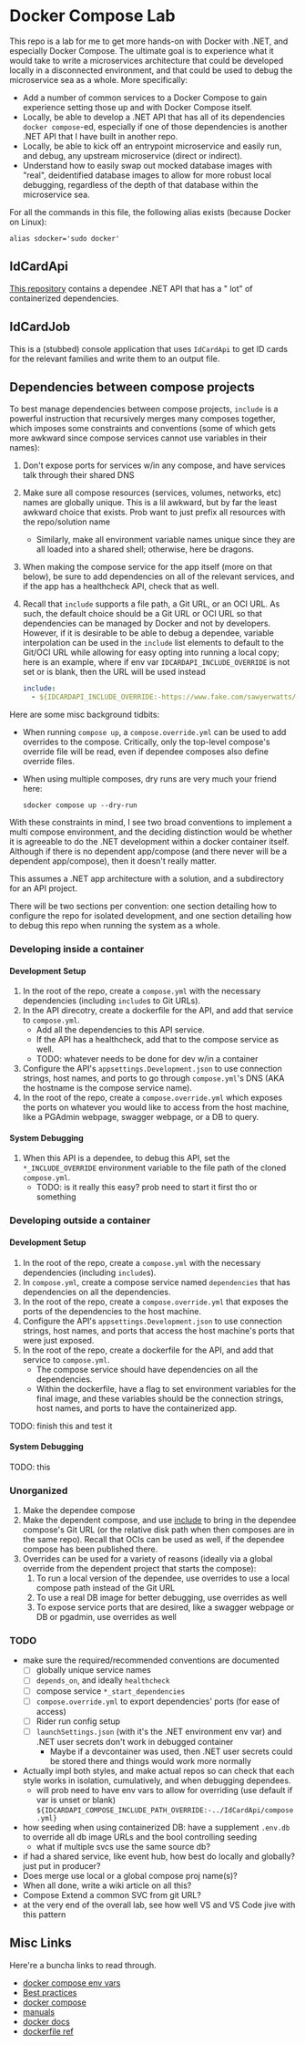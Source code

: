 # Docker Compose Lab

This repo is a lab for me to get more hands-on with Docker with .NET, and especially Docker Compose. The
ultimate goal is to experience what it would take to write a microservices architecture that could be developed locally
in a disconnected environment, and that could be used to debug the microservice sea as a whole. More specifically:

- Add a number of common services to a Docker Compose to gain experience setting those up and with Docker Compose
  itself.
- Locally, be able to develop a .NET API that has all of its dependencies `docker compose`-ed, especially if one of
  those dependencies is another .NET API that I have built in another repo.
- Locally, be able to kick off an entrypoint microservice and easily run, and debug, any upstream microservice (direct
  or indirect).
- Understand how to easily swap out mocked database images with "real", deidentified database images to allow for more
  robust local debugging, regardless of the depth of that database within the microservice sea.

For all the commands in this file, the following alias exists (because Docker on Linux):

```shell
alias sdocker='sudo docker'
```

## IdCardApi

[This repository](https://github.com/sawyerwatts/docker-compose-lab-idcardapi) contains a dependee .NET API that has a "
lot" of containerized dependencies.

## IdCardJob

This is a (stubbed) console application that uses `IdCardApi` to get ID cards for the relevant
families and write them to an output file.

## Dependencies between compose projects

To best manage dependencies between compose projects, `include` is a powerful instruction that recursively merges
many composes together, which imposes some constraints and conventions (some of which gets more awkward since compose
services cannot use variables in their names):

1. Don't expose ports for services w/in any compose, and have services talk through their shared DNS
1. Make sure all compose resources (services, volumes, networks, etc) names are globally unique. This is a lil
  awkward, but by far the least awkward choice that exists. Prob want to just prefix all resources with the
  repo/solution name
   - Similarly, make all environment variable names unique since they are all loaded into a shared shell; otherwise,
     here be dragons.
1. When making the compose service for the app itself (more on that below), be sure to add dependencies on all of the
   relevant services, and if the app has a healthcheck API, check that as well.
1. Recall that `include` supports a file path, a Git URL, or an OCI URL. As such, the default choice should be a Git URL
   or OCI URL so that dependencies can be managed by Docker and not by developers. However, if it is desirable to be
   able to debug a dependee, variable interpolation can be used in the `include` list elements to default to the Git/OCI
   URL while allowing for easy opting into running a local copy; here is an example, where if env var
   `IDCARDAPI_INCLUDE_OVERRIDE` is not set or is blank, then the URL will be used instead

   ```yml
   include:
     - ${IDCARDAPI_INCLUDE_OVERRIDE:-https://www.fake.com/sawyerwatts/idcardapi.git/compose.yml}
   ```

Here are some misc background tidbits:

- When running `compose up`, a `compose.override.yml` can be used to add overrides to the compose. Critically, only the
  top-level compose's override file will be read, even if dependee composes also define override files.
- When using multiple composes, dry runs are very much your friend here:

    ```shell
    sdocker compose up --dry-run
    ```

With these constraints in mind, I see two broad conventions to implement a multi compose environment, and the deciding
distinction would be whether it is agreeable to do the .NET development within a docker container itself. Although if
there is no dependent app/compose (and there never will be a dependent app/compose), then it doesn't really matter.

This assumes a .NET app architecture with a solution, and a subdirectory for an API project.

There will be two sections per convention: one section detailing how to configure the repo for isolated development,
and one section detailing how to debug this repo when running the system as a whole.

### Developing inside a container

#### Development Setup

1. In the root of the repo, create a `compose.yml` with the necessary dependencies (including `include`s to Git URLs).
1. In the API direcotry, create a dockerfile for the API, and add that service to `compose.yml`.
   - Add all the dependencies to this API service.
   - If the API has a healthcheck, add that to the compose service as well.
   - TODO: whatever needs to be done for dev w/in a container
1. Configure the API's `appsettings.Development.json` to use connection strings, host names, and ports to go through
   `compose.yml`'s DNS (AKA the hostname is the compose service name).
1. In the root of the repo, create a `compose.override.yml` which exposes the ports on whatever you would like to
   access from the host machine, like a PGAdmin webpage, swagger webpage, or a DB to query.

#### System Debugging

1. When this API is a dependee, to debug this API, set the `*_INCLUDE_OVERRIDE` environment variable to the file path of
   the cloned `compose.yml`.
   - TODO: is it really this easy? prob need to start it first tho or something

### Developing outside a container

#### Development Setup

1. In the root of the repo, create a `compose.yml` with the necessary dependencies (including `include`s).
1. In `compose.yml`, create a compose service named `dependencies` that has dependencies on all the dependencies.
1. In the root of the repo, create a `compose.override.yml` that exposes the ports of the dependencies to the host
   machine.
1. Configure the API's `appsettings.Development.json` to use connection strings, host names, and ports that access the
   host machine's ports that were just exposed.
1. In the root of the repo, create a dockerfile for the API, and add that service to `compose.yml`.
   - The compose service should have dependencies on all the dependencies.
   - Within the dockerfile, have a flag to set environment variables for the final image, and these variables should be
     the connection strings, host names, and ports to have the containerized app.

TODO: finish this and test it

#### System Debugging

TODO: this

### Unorganized

1. Make the dependee compose
1. Make the dependent compose, and use [include](https://docs.docker.com/compose/how-tos/multiple-compose-files/include)
   to bring in the dependee compose's Git URL (or the relative disk path when then composes are in the same repo).
   Recall that OCIs can be used as well, if the dependee compose has been published there.
1. Overrides can be used for a variety of reasons (ideally via a global override from the dependent project that starts
   the compose):
   1. To run a local version of the dependee, use overrides to use a local compose path instead of the Git URL 
   1. To use a real DB image for better debugging, use overrides as well
   1. To expose service ports that are desired, like a swagger webpage or DB or pgadmin, use overrides as well

### TODO

- make sure the required/recommended conventions are documented
  - [ ] globally unique service names
  - [ ] `depends_on`, and ideally `healthcheck`
  - [ ] compose service `*_start_dependencies`
  - [ ] `compose.override.yml` to export dependencies' ports (for ease of access)
  - [ ] Rider run config setup
  - [ ] `launchSettings.json` (with it's the .NET environment env var) and .NET user secrets don't work in debugged
    container
    - Maybe if a devcontainer was used, then .NET user secrets could be stored there and things would work more normally
- Actually impl both styles, and make actual repos so can check that each style works in isolation, cumulatively, and
  when debugging dependees.
    - will prob need to have env vars to allow for overriding (use default if var is unset or blank)
      `${IDCARDAPI_COMPOSE_INCLUDE_PATH_OVERRIDE:-../IdCardApi/compose.yml}`
- how seeding when using containerized DB: have a supplement `.env.db` to override all db image URLs and the bool
  controlling seeding
  - what if multiple svcs use the same source db?
- if had a shared service, like event hub, how best do locally and globally? just put in producer?
- Does merge use local or a global compose proj name(s)?
- When all done, write a wiki article on all this?
- Compose Extend a common SVC from git URL?
- at the very end of the overall lab, see how well VS and VS Code jive with this pattern

## Misc Links

Here're a buncha links to read through.

- [docker compose env vars](https://docs.docker.com/compose/how-tos/environment-variables/)
- [Best practices](https://docs.docker.com/build/building/best-practices/)
- [docker compose](https://docs.docker.com/compose/)
- [manuals](https://docs.docker.com/manuals/)
- [docker docs](https://docs.docker.com/)
- [dockerfile ref](https://docs.docker.com/reference/dockerfile/)

